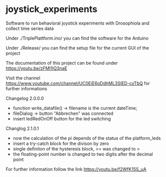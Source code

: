 # joystick_experiments
Software to run behavioral joystick experiments with Drosophiola and collect time series data

Under ./TriplePlattform.ino/ you can find the software for the Arduino

Under ./Release/ you can find the setup file for the current GUI of the project

The documentation of this project can be found under https://youtu.be/zFMI1lQ3naE 

Visit the channel https://www.youtube.com/channel/UC0EiE6oDdhML3SIED-cxTbQ for further informations

Changelog 2.0.0.0

- function write_datafile() -> filename is the current dateTime; 
- fileDialog -> button "Abbrechen" was connected
- insert ledRedOnOff button for the led switching

Changlog 2.1.0.1

- now the calculation of the pi depends of the status of the platform_leds
- insert a try-catch block for the divison by zero
- single definiton of the hysteresis block, >= was changed to >
- the floating-point number is changed to two digits after the decimal point

For further information follow the link https://youtu.be/f2WfK15S_uA
